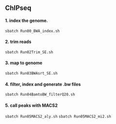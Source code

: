 ## ChIPseq


#### 1. index the genome.

`sbatch Run00_BWA_index.sh`

#### 2. trim reads
`sbatch Run02Trim_SE.sh`

#### 3. map to genome
`sbatch Run03BWAsrt_SE.sh`

#### 4. filter, index and generate .bw files
`sbatch Run04BamtoBW_filterQ20.sh`

#### 5. call peaks with MACS2
`sbatch Run05MACS2_aly.sh`
`sbatch Run05MACS2_mi2.sh`
